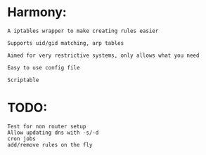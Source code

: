 # Harmony:

	A iptables wrapper to make creating rules easier

	Supports uid/gid matching, arp tables

	Aimed for very restrictive systems, only allows what you need

	Easy to use config file

	Scriptable

# TODO:
	Test for non router setup
	Allow updating dns with -s/-d
	cron jobs
	add/remove rules on the fly
